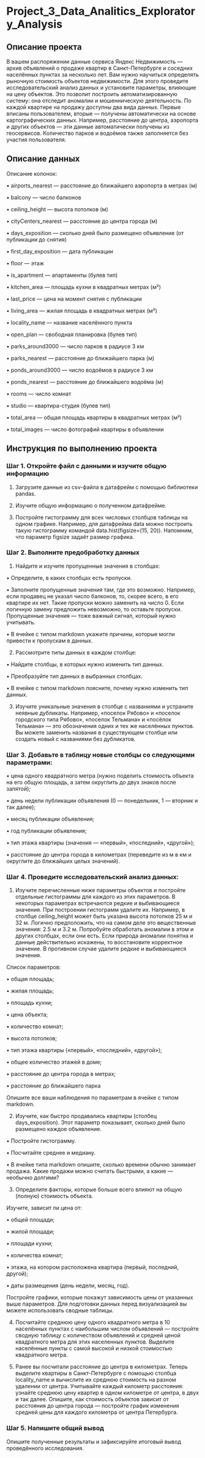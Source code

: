 # Project_3_Data_Analitics_Exploratory_Analysis

## Описание проекта

В вашем распоряжении данные сервиса Яндекс Недвижимость — архив объявлений о продаже квартир в Санкт-Петербурге и соседних населённых пунктах за несколько лет. 
Вам нужно научиться определять рыночную стоимость объектов недвижимости. Для этого проведите исследовательский анализ данных и установите параметры, влияющие на цену объектов. 
Это позволит построить автоматизированную систему: она отследит аномалии и мошенническую деятельность. 
По каждой квартире на продажу доступны два вида данных. Первые вписаны пользователем, вторые — получены автоматически на основе картографических данных. 
Например, расстояние до центра, аэропорта и других объектов — эти данные автоматически получены из геосервисов. Количество парков и водоёмов также заполняется без участия пользователя.

## Описание данных

Описание колонок:

• airports_nearest — расстояние до ближайшего аэропорта в метрах (м)

• balcony — число балконов

• ceiling_height — высота потолков (м)

• cityCenters_nearest — расстояние до центра города (м)

• days_exposition — сколько дней было размещено объявление (от публикации до снятия)

• first_day_exposition — дата публикации

• floor — этаж

• is_apartment — апартаменты (булев тип)

• kitchen_area — площадь кухни в квадратных метрах (м²)

• last_price — цена на момент снятия с публикации

• living_area — жилая площадь в квадратных метрах (м²)

• locality_name — название населённого пункта

• open_plan — свободная планировка (булев тип)

• parks_around3000 — число парков в радиусе 3 км

• parks_nearest — расстояние до ближайшего парка (м)

• ponds_around3000 — число водоёмов в радиусе 3 км

• ponds_nearest — расстояние до ближайшего водоёма (м)

• rooms — число комнат

• studio — квартира-студия (булев тип)

• total_area — общая площадь квартиры в квадратных метрах (м²)

• total_images — число фотографий квартиры в объявлении

## Инструкция по выполнению проекта

### Шаг 1. Откройте файл с данными и изучите общую информацию

1. Загрузите данные из csv-файла в датафрейм c помощью библиотеки pandas.

2. Изучите общую информацию о полученном датафрейме.

3. Постройте гистограмму для всех числовых столбцов таблицы на одном графике. Например, для датафрейма data можно построить такую гистограмму командой data.hist(figsize=(15, 20)). Напомним, что параметр figsize задаёт размер графика.

### Шаг 2. Выполните предобработку данных

1. Найдите и изучите пропущенные значения в столбцах:

• Определите, в каких столбцах есть пропуски.

• Заполните пропущенные значения там, где это возможно. Например, если продавец не указал число балконов, то, скорее всего, в его квартире их нет. Такие пропуски можно заменить на число 0. Если логичную замену предложить невозможно, то оставьте пропуски. Пропущенные значения — тоже важный сигнал, который нужно учитывать.

• В ячейке с типом markdown укажите причины, которые могли привести к пропускам в данных.

2. Рассмотрите типы данных в каждом столбце:

• Найдите столбцы, в которых нужно изменить тип данных.

• Преобразуйте тип данных в выбранных столбцах.

• В ячейке с типом markdown поясните, почему нужно изменить тип данных.

3. Изучите уникальные значения в столбце с названиями и устраните неявные дубликаты. Например, «поселок Рябово» и «поселок городского типа Рябово», «поселок Тельмана» и «посёлок Тельмана» — это обозначения одних и тех же населённых пунктов. Вы можете заменить названия в существующем столбце или создать новый с названиями без дубликатов.

### Шаг 3. Добавьте в таблицу новые столбцы со следующими параметрами:

• цена одного квадратного метра (нужно поделить стоимость объекта на его общую площадь, а затем округлить до двух знаков после запятой);

• день недели публикации объявления (0 — понедельник, 1 — вторник и так далее);

• месяц публикации объявления;

• год публикации объявления;

• тип этажа квартиры (значения — «‎первый», «последний», «другой»);

• расстояние до центра города в километрах (переведите из м в км и округлите до ближайших целых значений).

### Шаг 4. Проведите исследовательский анализ данных:

1. Изучите перечисленные ниже параметры объектов и постройте отдельные гистограммы для каждого из этих параметров. В некоторых параметрах встречаются редкие и выбивающиеся значения. При построении гистограмм удалите их. Например, в столбце ceiling_height может быть указана высота потолков 25 м и 32 м. Логично предположить, что на самом деле это вещественные значения: 2.5 м и 3.2 м. Попробуйте обработать аномалии в этом и других столбцах, если они есть. Если природа аномалии понятна и данные действительно искажены, то восстановите    корректное значение. В противном случае удалите редкие и выбивающиеся значения.

Список параметров:

• общая площадь;

• жилая площадь;

• площадь кухни;

• цена объекта;

• количество комнат;

• высота потолков;

• тип этажа квартиры («первый», «последний», «другой»);

• общее количество этажей в доме;

• расстояние до центра города в метрах;

• расстояние до ближайшего парка

Опишите все ваши наблюдения по параметрам в ячейке с типом markdown.

2. Изучите, как быстро продавались квартиры (столбец days_exposition). Этот параметр показывает, сколько дней было размещено каждое объявление.

• Постройте гистограмму.

• Посчитайте среднее и медиану.

• В ячейке типа markdown опишите, сколько времени обычно занимает продажа. Какие продажи можно считать быстрыми, а какие — необычно долгими?

3. Определите факторы, которые больше всего влияют на общую (полную) стоимость объекта.

Изучите, зависит ли цена от:

• общей площади;

• жилой площади;

• площади кухни;

• количества комнат;

• этажа, на котором расположена квартира (первый, последний, другой);

• даты размещения (день недели, месяц, год).

Постройте графики, которые покажут зависимость цены от указанных выше параметров. Для подготовки данных перед визуализацией вы можете использовать сводные таблицы.

4. Посчитайте среднюю цену одного квадратного метра в 10 населённых пунктах с наибольшим числом объявлений — постройте сводную таблицу с количеством объявлений и средней ценой квадратного метра для этих населенных пунктов. Выделите населённые пункты с самой высокой и низкой стоимостью квадратного метра.

5. Ранее вы посчитали расстояние до центра в километрах. Теперь выделите квартиры в Санкт-Петербурге с помощью столбца locality_name и вычислите их среднюю стоимость на разном удалении от центра. Учитывайте каждый километр расстояния: узнайте среднюю цену квартир в одном километре от центра, в двух и так далее. Опишите, как стоимость объектов зависит от расстояния до центра города — постройте график изменения средней цены для каждого километра от центра Петербурга.

### Шаг 5. Напишите общий вывод

Опишите полученные результаты и зафиксируйте итоговый вывод проведённого исследования.

